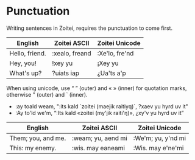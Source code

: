# Punctuation

Writing sentences in Zoitei, requires the punctuation to come first.

| English        | Zoitei ASCII   | Zoitei Unicode |
|----------------|----------------|----------------|
| Hello, friend. | :xealo, freand | :Xe'lo, fre'nd |
| Hey, you!      | !xey yu        | ¡Xey yu        |
| What's up?     | ?uiats iap     | ¿Ua'ts a'p     |

When using unicode, use “ ” (outer) and « » (inner) for quotation marks,
otherwise " (outer) and \` (inner).

 - :ay toald weam, ":its kald \`zoitei (maejik raitiyq)\`, ?xaev yu hyrd uv it"
 - :Ay to'ld we'm, “:Its kald «zoitei (my'jik raiti'ŋ)», ¿xy'v yu hyrd uv it”

| English            | Zoitei ASCII       | Zoitei Unicode     |
|--------------------|--------------------|--------------------|
| Them; you, and me. | :weam; yu, aend mi | :We'm; yu, y'nd mi |
| This: my enemy.    | :wis. may eaneami  | :Wis. may e'ne'mi  |
